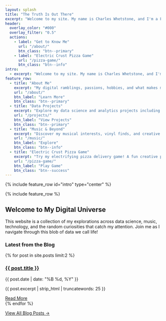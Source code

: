 ```yaml
---
layout: splash
title: "The Truth Is Out There"
excerpt: "Welcome to my site. My name is Charles Whetstone, and I'm a Forensic Engineer with a background in eDiscovery."
header:
  overlay_color: "#000"
  overlay_filter: "0.5"
  actions:
    - label: "Get to Know Me"
      url: "/about/"
      btn_class: "btn--primary"
    - label: "Electric Crust Pizza Game"
      url: "/pizza-game/"
      btn_class: "btn--info"
intro: 
  - excerpt: "Welcome to my site. My name is Charles Whetstone, and I'm a Forensic Engineer with a background in eDiscovery. This website is a collection of my musings on various topics from data science to music and vinyl finds to random curiosities that catch my attention. Join me as I explore the unknown and share insights from this blob of data we call life."
feature_row:
  - title: "About Me"
    excerpt: "My digital ramblings, passions, hobbies, and what makes me a curious individual."
    url: "/about/"
    btn_label: "Learn More"
    btn_class: "btn--primary"
  - title: "Data Projects"
    excerpt: "Explore my data science and analytics projects including AI safety evaluation, voice coaching systems, and more."
    url: "/projects/"
    btn_label: "View Projects"
    btn_class: "btn--primary"
  - title: "Music & Beyond"
    excerpt: "Discover my musical interests, vinyl finds, and creative adventures beyond the data world."
    url: "/music/"
    btn_label: "Explore"
    btn_class: "btn--info"
  - title: "Electric Crust Pizza Game"
    excerpt: "Try my electrifying pizza delivery game! A fun creative project showcasing interactive development."
    url: "/pizza-game/"
    btn_label: "Play Game"
    btn_class: "btn--success"
---
```


{% include feature_row id="intro" type="center" %}

{% include feature_row %}

## Welcome to My Digital Universe

This website is a collection of my explorations across data science, music, technology, and the random curiosities that catch my attention. Join me as I navigate through this blob of data we call life!

### Latest from the Blog

<div class="recent-posts">
{% for post in site.posts limit:2 %}
  <div class="post-preview">
    <h3><a href="{{ post.url | relative_url }}">{{ post.title }}</a></h3>
    <p class="post-meta">{{ post.date | date: "%B %d, %Y" }}</p>
    <p>{{ post.excerpt | strip_html | truncatewords: 25 }}</p>
    <a href="{{ post.url | relative_url }}" class="btn btn--primary">Read More</a>
  </div>
{% endfor %}
</div>

<p><a href="/blog/" class="btn btn--info">View All Blog Posts →</a></p>
